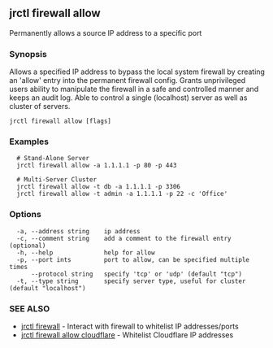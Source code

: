 ## jrctl firewall allow

Permanently allows a source IP address to a specific port

### Synopsis

Allows a specified IP address to bypass the local system firewall by creating an
'allow' entry into the permanent firewall config. Grants unprivileged users
ability to manipulate the firewall in a safe and controlled manner and keeps an
audit log. Able to control a single (localhost) server as well as cluster of
servers.

```
jrctl firewall allow [flags]
```

### Examples

```
  # Stand-Alone Server
  jrctl firewall allow -a 1.1.1.1 -p 80 -p 443
  
  # Multi-Server Cluster
  jrctl firewall allow -t db -a 1.1.1.1 -p 3306
  jrctl firewall allow -t admin -a 1.1.1.1 -p 22 -c 'Office'
```

### Options

```
  -a, --address string    ip address
  -c, --comment string    add a comment to the firewall entry (optional)
  -h, --help              help for allow
  -p, --port ints         port to allow, can be specified multiple times
      --protocol string   specify 'tcp' or 'udp' (default "tcp")
  -t, --type string       specify server type, useful for cluster (default "localhost")
```

### SEE ALSO

* [jrctl firewall](jrctl_firewall.md)	 - Interact with firewall to whitelist IP addresses/ports
* [jrctl firewall allow cloudflare](jrctl_firewall_allow_cloudflare.md)	 - Whitelist Cloudflare IP addresses

